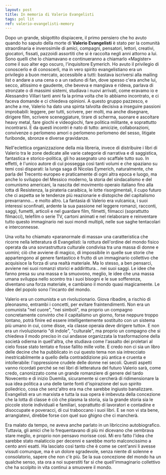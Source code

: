 ```yaml
---
layout: post
title: In memoria di Valerio Evangelisti
tags: pol lit
ref: valerio-evangelisti-memory
---
```

Dopo un grande, sbigottito dispiacere, il primo pensiero che ho avuto quando ho saputo della morte di **Valerio Evangelisti** è stato per la comunità straordinaria e inverosimile di amici, compagni, pensatori, lettori, creativi, giocatori, fissati, pazzoidi assortiti che si è raccolta negli anni attorno a lui. Sono quelli che lo chiamavano e continueranno a chiamarlo «Magister» come il suo alter ego oscuro, l'inquisitore Eymerich. Ho avuto il privilegio di conoscerlo e di conoscerli, ma in vero spirito evangelistiano era un privilegio a buon mercato, accessibile a tutti: bastava iscriversi alla mailing list o andare a una cena o a un raduno di fan, dove spesso c'era anche lui, secco, altissimo e gaudente, che beveva e mangiava e rideva, parlava di stronzate o di massimi sistemi, studiava i nuovi arrivati, come eravamo io e Alessandro Villari tanti anni fa la prima volta che lo abbiamo incontrato, e ci faceva domande e ci chiedeva opinioni. A questo gruppo pazzesco, e anche a me, Valerio ha dato una spinta talvolta decisiva a inseguire passioni improbabili: leggere, per tutti, scrivere, per molti, ma anche disegnare, dirigere film, scrivere sceneggiature, tirare di scherma, suonare e ascoltare heavy metal, fare giochi e videogiochi, fare politica militante, e soprattutto incontrarsi. E da questi incontri è nato di tutto: amicizie, collaborazioni, convivenze o perlomeno amori o perlomeno perlomeno del sesso, litigate furibonde, sbronze e diverse gravidanze.

Nell'eclettica organizzazione della mia libreria, invece di distribuire i libri di Valerio tra le zone dedicate alle varie categorie di narrativa e di saggistica, fantastica e storico-politica, gli ho assegnato uno scaffale tutto suo. In effetti, è l'unico autore di cui possegga così tanti volumi e che spaziano su temi così disparati: la lunga saga di Nicolas Eymerich, naturalmente, che parla del Trecento europeo e praticamente di ogni altra epoca e luogo, ma anche lo sviluppo del Messico moderno, la storia del sindacalismo e del comunismo americani, la nascita del movimento operaio italiano fino alla lotta di Resistenza, la pirateria caraibica, le lotte risorgimentali, il cupo futuro che ci aspetta se le tendenze più reazionarie e distopiche del capitalismo prevarranno… e molto altro. La fantasia di Valerio era vulcanica, i suoi interessi sconfinati, ardente la sua passione nel leggere romanzi, racconti, saggi, fumetti, articoli e nel guardare film, filmetti, filmacci (soprattutto filmacci), telefilm o serie TV, cartoni animati e nel rielaborare e reinventare tutto questo immaginario nei suoi mondi multipli, nelle sue saghe tentacolari e interconnesse.

Una volta ho chiamato «paranormale di massa» una caratteristica che ricorre nella letteratura di Evangelisti: la rottura dell'ordine del mondo fisico operata da una sovrastruttura culturale condivisa tra una massa di donne e uomini; ciò che avviene di magico, di impossibile in quelle sue storie che appartengono al genere fantastico è frutto di un immaginario collettivo che acquisisce la forza di una realtà materiale. Ma lo stesso, a ben pensarci, avviene nei suoi romanzi storici e addirittura… nei suoi saggi. Le idee che fanno presa su una massa e la smuovono, meglio, le idee che una massa umana sviluppa nello scontro tra i suoi bisogni e le sue sofferenze, diventano una forza materiale, e cambiano il mondo quasi magicamente. Le idee del popolo sono l'incanto del mondo.

Valerio era un comunista e un rivoluzionario. Giova ribadire, a rischio di pleonasmo, entrambi i concetti, per evitare fraintendimenti. Non era un comunista "nel cuore", "nei simboli", ma proprio un compagno concretamente convinto che il capitalismo un giorno, forse neppure troppo lontano, potrà finire ed essere intelligentemente sostituito con un sistema più umano in cui, come disse, «la classe operaia deve dirigere tutto». E non era un rivoluzionario "di indole", "culturale", ma proprio un compagno che si chiedeva il modo preciso in cui andasse organizzata la trasformazione della società odierna in quell'altra, che studiava come l'assalto dei proletari al cielo fosse stato tentato e fosse fallito mille volte. E credo non ci sia un libro delle decine che ha pubblicato in cui questo tema non sia intrecciato inestricabilmente a quello della contraddizione più antica e cruenta e intollerabile: l'oppressione crudele delle donne nei secoli. Questi aspetti vanno ricordati perché se nei libri di letteratura del futuro Valerio sarà, come credo, canonizzato come un grande romanziere di genere del tardo Novecento e di inizio Duemila, sicuramente si cercherà di ridimensionare la sua idea politica a una delle tante fonti d'ispirazione del suo spirito poliedrico, cosa che senz'altro era ma che sarebbe ingiusto banalizzare. Evangelisti era un marxista e tutta la sua opera è imbevuta della concezione che la lotta di classe è ciò che plasma la storia, sia la grande storia sia le piccole storie individuali e familiari, soprattutto di lavoratori e contadine e disoccupate e poveracci, di cui traboccano i suoi libri. E se non vi sta bene, arrangiatevi, direbbe forse con quel suo ghigno che ci mancherà.

Era malato da tempo, ne aveva anche parlato in un libriccino autobiografico. Tuttavia, gli amici che lo frequentavano di più mi dicevano che sembrava stare meglio, e proprio non pensavo morisse così. Mi ero fatto l'idea che sarebbe stato malaticcio per decenni e sarebbe morto malconcissimo a cento anni esatti. Ha lasciato così tanto che è come se cent'anni li avesse vissuti comunque, ma è un dolore sgradevole, senza niente di solenne e consolatorio, sapere che non c'è più. Se la sua concezione del mondo ha un qualche senso, sta ora a noi superstiti far sì che quell'immaginario collettivo che ha scolpito in vita continui a smuovere il mondo.